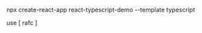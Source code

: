 <!-- 1st command --> 
<!-- install react typescript -->

npx create-react-app react-typescript-demo --template typescript


<!-- to make components rafc -->
use [   rafc   ]